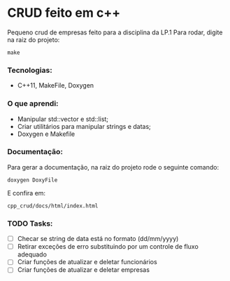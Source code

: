# CRUD feito em c++
Pequeno crud de empresas feito para a disciplina da LP.1
Para rodar, digite na raiz do projeto:
```
make
```
### Tecnologias:
  * C++11, MakeFile, Doxygen
### O que aprendi:
  * Manipular std::vector e std::list;
  * Criar utilitários para manipular strings e datas;
  * Doxygen e Makefile
### Documentação:
Para gerar a documentação, na raiz do projeto rode o seguinte comando:
```
doxygen DoxyFile
```
E confira em:
```
cpp_crud/docs/html/index.html
```

### TODO Tasks:
- [ ] Checar se string de data está no formato (dd/mm/yyyy)
- [ ] Retirar exceções de erro substituindo por um controle de fluxo adequado
- [ ] Criar funções de atualizar e deletar funcionários
- [ ] Criar funções de atualizar e deletar empresas

